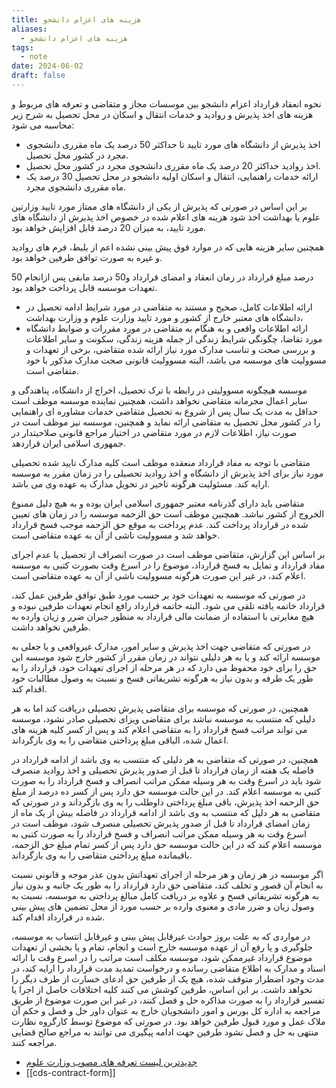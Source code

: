 ```yaml
---
title: هزینه های اعزام دانشجو
aliases:
  - هزینه های اعزام دانشجو
tags:
  - note
date: 2024-06-02
draft: false
---
```


نحوه انعقاد قرارداد اعزام دانشجو بین موسسات مجاز و متقاضی و تعرفه های مربوط و هزینه های اخذ پذیرش و روادید و خدمات انتقال و اسکان در محل تحصیل به شرح زیر محاسبه می شود: 

- اخذ پذیرش  از دانشگاه های مورد تایید تا حداکثر 50 درصد یک ماه مقرری دانشجوی مجرد در کشور محل تحصیل. 
- اخذ روادید حداکثر 20 درصد یک ماه مقرری دانشجوی مجرد در کشور محل تحصیل. 
- ارائه خدمات راهنمایی، انتقال و اسکان اولیه دانشجو در محل تحصیل 30 درصد یک ماه مقرری دانشجوی مجرد. 

بر این اساس در صورتی که پذیرش از یکی از دانشگاه های ممتاز مورد تایید وزارتین علوم یا بهداشت اخذ شود هزینه های اعلام شده در خصوص اخذ پذیرش از دانشگاه های مورد تایید، به میزان 20 درصد قابل افزایش خواهد بود. 

همچنین سایر هزینه هایی که در موارد فوق پیش بینی نشده اعم از بلیط، فرم های روادید و غیره به صورت توافق طرفین خواهد بود. 

50 درصد مبلغ قرارداد در زمان انعقاد و امضای قرارداد و50 درصد مابقی پس ازانجام تعهدات موسسه قابل پرداخت خواهد بود. 

- ارائه اطلاعات کامل، صحیح و مستند  به متقاضی در مورد شرایط ادامه تحصیل در دانشگاه های معتبر خارج از کشور و مورد تایید وزارت علوم و وزارت بهداشت،
- ارائه اطلاعات واقعی و به هنگام به متقاضی در مورد مقررات و ضوابط دانشگاه مورد تقاضا، چگونگی شرایط زندگی از جمله هزینه زندگی، سکونت و سایر اطلاعات و بررسی صحت و تناسب مدارک مورد نیاز ارائه شده متقاضی، برخی از تعهدات و مسوولیت های موسسه می باشد، البته مسوولیت قانونی صحت مدارک مذکور با خود متقاضی است.

موسسه   هیچگونه مسوولیتی در رابطه با ترک تحصیل، اخراج از دانشگاه، پناهندگی و سایر اعمال مجرمانه متقاضی نخواهد داشت، همچنین نماینده موسسه موظف است حداقل به مدت یک سال پس از شروع به تحصیل متقاضی خدمات مشاوره ای راهنمایی را در کشور محل تحصیل به متقاضی ارائه نماید و همچنین، موسسه نیز موظف است در صورت نیاز،  اطلاعات لازم در مورد متقاضی در اختیار مراجع قانونی صلاحیتدار در جمهوری اسلامی ایران قراردهد. 

متقاضی با توجه به مفاد قرارداد منعقده موظف است کلیه مدارک تایید شده تحصیلی مورد نیاز برای اخذ پذیرش از دانشگاه و اخذ روادید تحصیلی را در زمان مقرر به موسسه ارایه کند. مسئولیت هرگونه تاخیر در تحویل مدارک به عهده وی می باشد. 

متقاضی باید دارای گذرنامه معتبر جمهوری اسلامی ایران بوده و به هیچ دلیل ممنوع الخروج از کشور نباشد. همچنین موظف است حق الزحمه موسسه را در زمان های تعیین شده در قرارداد پرداخت کند. عدم پرداخت به موقع حق الزحمه موجب فسخ قرارداد خواهد شد و مسوولیت ناشی از آن به عهده متقاضی است. 

بر اساس این گزارش، متقاضی موظف است در صورت انصراف از تحصیل یا عدم اجرای مفاد قرارداد و تمایل به فسخ قرارداد، موضوع را در اسرع وقت بصورت کتبی به موسسه اعلام کند، در غیر این صورت هرگونه مسوولیت ناشی از آن به عهده متقاضی است. 

در صورتی که موسسه به تعهدات خود بر حسب مورد طبق توافق طرفین عمل کند، قرارداد خاتمه یافته تلقی می شود. البته خاتمه قرارداد رافع انجام تعهدات طرفین نبوده و هیچ مغایرتی با استفاده از ضمانت مالی قرارداد به منظور جبران ضرر و زیان وارده به طرفین نخواهد داشت. 

در صورتی که متقاضی جهت اخذ پذیرش و سایر امور، مدارک غیرواقعی و یا جعلی به موسسه ارائه کند و یا به هر دلیلی نتواند در زمان مقرر از کشور خارج شود موسسه این حق را برای خود محفوظ می دارد که در هر مرحله از اجرای تعهدات خود، قرارداد را به طور یک طرفه و بدون نیاز به هرگونه تشریفاتی فسخ و نسبت به وصول مطالبات خود اقدام کند. 

همچنین، در صورتی که موسسه برای متقاضی پذیرش تحصیلی دریافت کند اما به هر دلیلی که منتسب به موسسه نباشد برای متقاضی ویزای تحصیلی صادر نشود، موسسه می تواند مراتب فسخ قرارداد را به متقاضی اعلام کند و پس از کسر کلیه هزینه های اعمال شده، الباقی مبلغ پرداختی متقاضی را به وی بازگرداند. 

همچنین، در صورتی که متقاضی به هر دلیلی که منتسب به وی باشد از ادامه قرارداد در فاصله یک هفته از زمان قرارداد تا قبل از صدور پذیرش تحصیلی و اخذ روادید منصرف شود باید در اسرع وقت به هر وسیله ممکن مراتب انصراف و فسخ قرارداد را به صورت کتبی به موسسه اعلام کند. در این حالت موسسه حق دارد پس از کسر ده درصد از مبلغ حق الزحمه اخذ پذیرش، باقی مبلغ پرداختی داوطلب را به وی بازگرداند و در صورتی که متقاضی به هر دلیل که منتسب به وی  باشد از ادامه قرارداد در فاصله بیش از یک ماه از زمان امضای قرارداد تا قبل از صدور پذیرش تحصیلی منصرف شود، موظف است در اسرع وقت به هر وسیله ممکن مراتب انصراف و فسخ قرارداد را به صورت کتبی به موسسه اعلام کند که در این حالت موسسه حق دارد پس از کسر تمام مبلغ حق الزحمه، باقیمانده مبلغ پرداختی متقاضی را به وی بازگرداند. 

اگر موسسه در هر زمان و هر مرحله از اجرای تعهداتش بدون عذر موجه و قانونی نسبت به انجام آن قصور و تخلف کند، متقاضی حق دارد قرارداد را به طور یک جانبه و بدون نیاز به هرگونه تشریفاتی فسخ و علاوه بر دریافت کامل مبالغ پرداختی به موسسه،  نسبت به وصول زیان و ضرر مادی و معنوی وارده بر حسب مورد از محل تضمین های پیش بینی شده در قرارداد اقدام کند. 

در مواردی که به علت بروز حوادث غیرقابل پیش بینی و غیرقابل انتساب به موسسه، جلوگیری و یا رفع آن از عهده موسسه خارج است و انجام، تمام و یا بخشی از تعهدات موضوع قرارداد غیرممکن شود، موسسه مکلف است مراتب را در اسرع وقت با ارائه اسناد و مدارک به اطلاع متقاضی رسانده و درخواست تمدید مدت قرارداد را ارایه کند، در مدت وجود اضطرار متوقف شده،  هیچ یک از طرفین حق ادعای خسارت از طرف دیگر را نخواهد داشت. بر این اساس، طرفین کوشش می کنند کلیه اختلافات حاصل از اجرا یا تفسیر قرارداد را به صورت مذاکره حل و فصل کنند، در غیر این صورت موضوع از طریق مراجعه به اداره کل بورس و امور دانشجویان خارج به عنوان داور حل و فصل و حکم آن ملاک عمل و مورد قبول طرفین خواهد بود. در صورتی که موضوع توسط کارگروه نظارت منتهی به حل و فصل نشود طرفین جهت ادامه پیگیری می توانند به مراجع صالح قضایی مراجعه کنند.

- [جدیدترین لیست تعرفه های مصوب وزارت علوم](http://cds.org.ir/Content/cds.org.ir/Page/81/ContentImage/%d8%aa%d8%b9%d8%b1%d9%81%d9%87%20%d8%ac%d8%af%db%8c%d8%af.pdf)
- [[cds-contract-form]]


